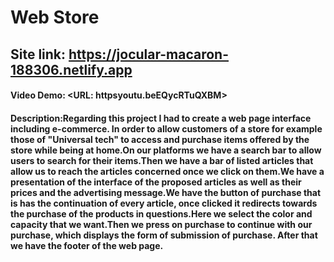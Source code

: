 # Web Store

## Site link: https://jocular-macaron-188306.netlify.app

#### Video Demo:  <URL: httpsyoutu.beEQycRTuQXBM>

#### Description:Regarding this project I had to create a web page interface including e-commerce. In order to allow customers of a store for example those of "Universal tech" to access and purchase items offered by the store while being at home.On our platforms we have a search bar to allow users to search for their items.Then we have a bar of listed articles that allow us to reach the articles concerned once we click on them.We have a presentation of the interface of the proposed articles as well as their prices and the advertising message.We have the button of purchase that is has the continuation of every article, once clicked it redirects towards the purchase of the products in questions.Here we select the color and capacity that we want.Then we press on purchase to continue with our purchase, which displays the form of submission of purchase. After that we have the footer of the web page.
